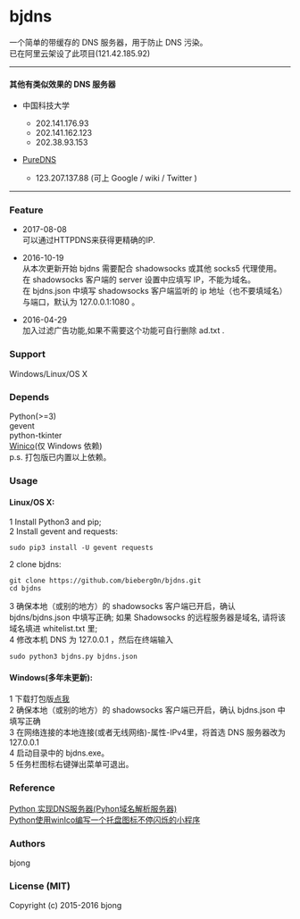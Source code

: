 # bjdns

一个简单的带缓存的 DNS 服务器，用于防止 DNS 污染。  
已在阿里云架设了此项目(121.42.185.92)  

---

#### 其他有类似效果的 DNS 服务器
* 中国科技大学
	* 202.141.176.93
	* 202.141.162.123
	* 202.38.93.153

* [PureDNS](http://puredns.cn)
	* 123.207.137.88 (可上 Google / wiki / Twitter )

---

### Feature
* 2017-08-08  
可以通过HTTPDNS来获得更精确的IP.  


* 2016-10-19  
从本次更新开始 bjdns 需要配合 shadowsocks 或其他 socks5 代理使用。  
在 shadowsocks 客户端的 server 设置中应填写 IP，不能为域名。  
在 bjdns.json 中填写 shadowsocks 客户端监听的 ip 地址（也不要填域名）与端口，默认为 127.0.0.1:1080 。

* 2016-04-29  
加入过滤广告功能,如果不需要这个功能可自行删除 ad.txt .  

### Support
Windows/Linux/OS X

### Depends
Python(>=3)  
gevent  
python-tkinter  
[Winico](https://github.com/lijiejie/python-flash-trayicons/tree/master/winico0.6)(仅 Windows 依赖)  
p.s. 打包版已内置以上依赖。

### Usage  
#### Linux/OS X:  
1 Install Python3 and pip;  
2 Install gevent and requests:
```
sudo pip3 install -U gevent requests
```

2 clone bjdns:
```
git clone https://github.com/bieberg0n/bjdns.git  
cd bjdns  

```

3 确保本地（或别的地方）的 shadowsocks 客户端已开启，确认 bjdns/bjdns.json 中填写正确; 如果 Shadowsocks 的远程服务器是域名, 请将该域名填进 whitelist.txt 里;  
4 修改本机 DNS 为 127.0.0.1 ，然后在终端输入  
```
sudo python3 bjdns.py bjdns.json  

```

#### Windows(多年未更新):  
1 下载打包版[点我](https://github.com/bieberg0n/bjdns/releases)  
2 确保本地（或别的地方）的 shadowsocks 客户端已开启，确认 bjdns.json 中填写正确  
3 在网络连接的本地连接(或者无线网络)-属性-IPv4里，将首选 DNS 服务器改为 127.0.0.1  
4 启动目录中的 bjdns.exe。  
5 任务栏图标右键弹出菜单可退出。  

### Reference  
[Python 实现DNS服务器(Pyhon域名解析服务器)](http://blog.csdn.net/trbbadboy/article/details/8093256)  
[Python使用winIco编写一个托盘图标不停闪烁的小程序](http://www.lijiejie.com/python-winico-flash-trayicon/)

### Authors  
bjong

### License (MIT)  
Copyright (c) 2015-2016 bjong
